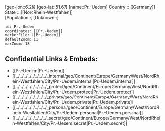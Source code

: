 ﻿---
location: [51.67,6.28] 
mapzoom: [7,12] 
mapmarker: city 
type: City
tags:
- geo/City


SpocWebEntityId: 33497
isDeleted: false
confidential: public

---
[geo-lon::6.28] 
[geo-lat::51.67] 
[name::Pr.-Uedem] 
Country :: [[Germany]]  
State :: [[NordRhein-Westfahlen]]  
[Population::] 
[Unknown::] 


```leaflet
id: Pr.-Uedem
coordinates: [[Pr.-Uedem]] 
markerFile: [[Pr.-Uedem]] 
defaultZoom: 11 
maxZoom: 18
```


## Confidential Links & Embeds: 
- [[Pr.-Uedem|Pr.-Uedem]]  
- [[../../../../../../../../_internal/geo/Continent/Europe/Germany/West/NordRhein-Westfahlen/City/Pr.-Uedem.internal|Pr.-Uedem.internal]] 
- [[../../../../../../../../_protect/geo/Continent/Europe/Germany/West/NordRhein-Westfahlen/City/Pr.-Uedem.protect|Pr.-Uedem.protect]] 
- [[../../../../../../../../_private/geo/Continent/Europe/Germany/West/NordRhein-Westfahlen/City/Pr.-Uedem.private|Pr.-Uedem.private]] 
- [[../../../../../../../../_personal/geo/Continent/Europe/Germany/West/NordRhein-Westfahlen/City/Pr.-Uedem.personal|Pr.-Uedem.personal]] 
- [[../../../../../../../../_secret/geo/Continent/Europe/Germany/West/NordRhein-Westfahlen/City/Pr.-Uedem.secret|Pr.-Uedem.secret]] 
